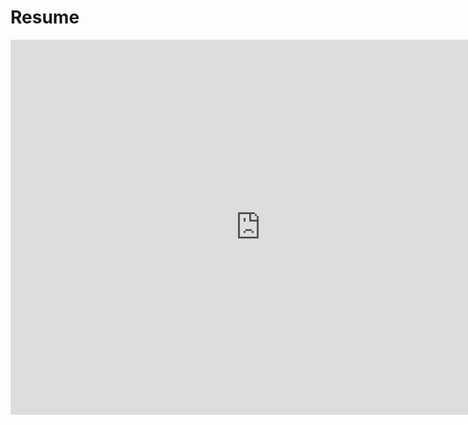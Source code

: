 # Resume

<embed src="https://github.com/Katherine-Brown-8000/Katherine-Brown-Resume-and-CV/blob/main/Resume%202025%20January%201.pdf" width="800px" height="600px" />
